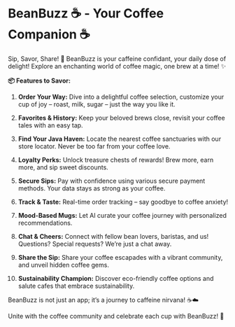 # BeanBuzz ☕ - Your Coffee Companion ☕

[//]: # (![BeanBuzz Logo]&#40;link_to_your_logo&#41;)

Sip, Savor, Share! 🚀 BeanBuzz is your caffeine confidant, your daily dose of delight! Explore an enchanting world of coffee magic, one brew at a time! ✨

**📦 Features to Savor:**

1. **Order Your Way:** Dive into a delightful coffee selection, customize your cup of joy – roast, milk, sugar – just the way you like it.

2. **Favorites & History:** Keep your beloved brews close, revisit your coffee tales with an easy tap.

3. **Find Your Java Haven:** Locate the nearest coffee sanctuaries with our store locator. Never be too far from your coffee love.

4. **Loyalty Perks:** Unlock treasure chests of rewards! Brew more, earn more, and sip sweet discounts.

5. **Secure Sips:** Pay with confidence using various secure payment methods. Your data stays as strong as your coffee.

6. **Track & Taste:** Real-time order tracking – say goodbye to coffee anxiety!

7. **Mood-Based Mugs:** Let AI curate your coffee journey with personalized recommendations.

8. **Chat & Cheers:** Connect with fellow bean lovers, baristas, and us! Questions? Special requests? We’re just a chat away.

9. **Share the Sip:** Share your coffee escapades with a vibrant community, and unveil hidden coffee gems.

10. **Sustainability Champion:** Discover eco-friendly coffee options and salute cafes that embrace sustainability.

BeanBuzz is not just an app; it’s a journey to caffeine nirvana! ☕☁️

[//]: # (**☕ Get BeanBuzz Today!** [Download on the App Store]&#40;link_to_app_store&#41; | [Get it on Google Play]&#40;link_to_google_play&#41;)

Unite with the coffee community and celebrate each cup with BeanBuzz! 🎉
